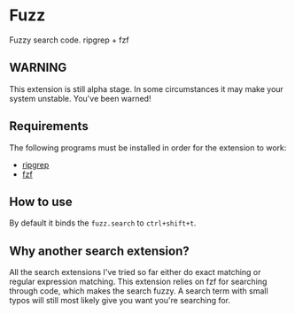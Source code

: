 # Fuzz

Fuzzy search code. ripgrep + fzf

## WARNING

This extension is still alpha stage. In some circumstances it may make your
system unstable. You've been warned!

## Requirements

The following programs must be installed in order for the extension to work:
- [ripgrep](https://github.com/BurntSushi/ripgrep)
- [fzf](https://github.com/junegunn/fzf)

## How to use

By default it binds the `fuzz.search` to `ctrl+shift+t`.

## Why another search extension?

All the search extensions I've tried so far either do exact matching or regular
expression matching. This extension relies on fzf for searching through code,
which makes the search fuzzy. A search term with small typos will still
most likely give you want you're searching for.